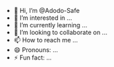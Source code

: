 - 👋 Hi, I’m @Adodo-Safe
- 👀 I’m interested in ...
- 🌱 I’m currently learning ...
- 💞️ I’m looking to collaborate on ...
- 📫 How to reach me ...
- 😄 Pronouns: ...
- ⚡ Fun fact: ...

<!---
Adodo-Safe/Adodo-Safe is a ✨ special ✨ repository because its `README.md` (this file) appears on your GitHub profile.
You can click the Preview link to take a look at your changes.
--->
